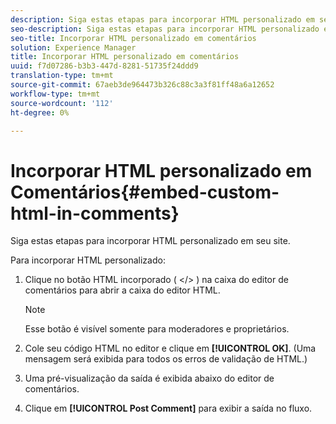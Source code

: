 ```yaml
---
description: Siga estas etapas para incorporar HTML personalizado em seu site.
seo-description: Siga estas etapas para incorporar HTML personalizado em seu site.
seo-title: Incorporar HTML personalizado em comentários
solution: Experience Manager
title: Incorporar HTML personalizado em comentários
uuid: f7d07286-b3b3-447d-8281-51735f24ddd9
translation-type: tm+mt
source-git-commit: 67aeb3de964473b326c88c3a3f81ff48a6a12652
workflow-type: tm+mt
source-wordcount: '112'
ht-degree: 0%

---
```



# Incorporar HTML personalizado em Comentários{#embed-custom-html-in-comments}

Siga estas etapas para incorporar HTML personalizado em seu site.

Para incorporar HTML personalizado:
1. Clique no botão HTML incorporado ( &lt;/> ) na caixa do editor de comentários para abrir a caixa do editor HTML.

   >[!NOTE]
   >
   >Esse botão é visível somente para moderadores e proprietários.

1. Cole seu código HTML no editor e clique em **[!UICONTROL OK]**. (Uma mensagem será exibida para todos os erros de validação de HTML.)
1. Uma pré-visualização da saída é exibida abaixo do editor de comentários.
1. Clique em **[!UICONTROL Post Comment]** para exibir a saída no fluxo.
